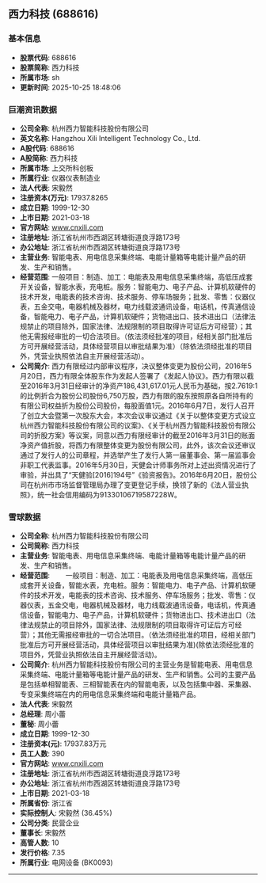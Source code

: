 ## 西力科技 (688616)

### 基本信息

- **股票代码**: 688616
- **股票简称**: 西力科技
- **所属市场**: sh
- **更新时间**: 2025-10-25 18:48:06

### 巨潮资讯数据

- **公司全称**: 杭州西力智能科技股份有限公司
- **英文名称**: Hangzhou Xili Intelligent Technology Co., Ltd.
- **A股代码**: 688616
- **A股简称**: 西力科技
- **所属市场**: 上交所科创板
- **所属行业**: 仪器仪表制造业
- **法人代表**: 宋毅然
- **注册资本(万元)**: 17937.8265
- **成立日期**: 1999-12-30
- **上市日期**: 2021-03-18
- **官方网站**: www.cnxili.com
- **注册地址**: 浙江省杭州市西湖区转塘街道良浮路173号
- **办公地址**: 浙江省杭州市西湖区转塘街道良浮路173号
- **主营业务**: 智能电表、用电信息采集终端、电能计量箱等电能计量产品的研发、生产和销售。
- **经营范围**: 一般项目：制造、加工：电能表及用电信息采集终端，高低压成套开关设备，智能水表，充电桩。服务：智能电力、电子产品、计算机软硬件的技术开发，电能表的技术咨询、技术服务、停车场服务；批发、零售：仪器仪表，五金交电，电器机械及器材，电力线载波通讯设备，电话机，传真通信设备，智能电力、电子产品，计算机软硬件；货物进出口、技术进出口（法律法规禁止的项目除外，国家法律、法规限制的项目取得许可证后方可经营）；其他无需报经审批的一切合法项目。（依法须经批准的项目，经相关部门批准后方可开展经营活动，具体经营项目以审批结果为准）（除依法须经批准的项目外，凭营业执照依法自主开展经营活动）。
- **公司简介**: 西力有限经过内部审议程序，决议整体变更为股份公司，2016年5月20日，西力有限全体股东作为发起人签署了《发起人协议》。西力有限以截至2016年3月31日经审计的净资产186,431,617.01元人民币为基础，按2.7619∶1的比例折合为股份公司股份6,750万股，西力有限的股东按照原各自所持有的有限公司权益折为股份公司股份，每股面值1元。2016年6月7日，发行人召开了创立大会暨第一次股东大会，本次会议审议通过《关于以整体变更方式设立杭州西力智能科技股份有限公司的议案》、《关于杭州西力智能科技股份有限公司的折股方案》等议案，同意以西力有限经审计的截至2016年3月31日的账面净资产值折股，将西力有限整体变更为股份有限公司，此外，该次会议还审议通过了发行人的公司章程，并选举产生了发行人第一届董事会、第一届监事会非职工代表监事。2016年5月30日，天健会计师事务所对上述出资情况进行了审验，并出具了“天健验[2016]194号”《验资报告》。2016年6月20日，股份公司在杭州市市场监督管理局办理了变更登记手续，换领了新的《法人营业执照》，统一社会信用编码为91330106719587228W。

### 雪球数据

- **公司全称**: 杭州西力智能科技股份有限公司
- **公司简称**: 西力科技
- **主营业务**: 智能电表、用电信息采集终端、电能计量箱等电能计量产品的研发、生产和销售。
- **经营范围**: 　　一般项目：制造、加工：电能表及用电信息采集终端，高低压成套开关设备，智能水表，充电桩。服务：智能电力、电子产品、计算机软硬件的技术开发，电能表的技术咨询、技术服务、停车场服务；批发、零售：仪器仪表，五金交电，电器机械及器材，电力线载波通讯设备，电话机，传真通信设备，智能电力、电子产品，计算机软硬件；货物进出口、技术进出口（法律法规禁止的项目除外，国家法律、法规限制的项目取得许可证后方可经营）；其他无需报经审批的一切合法项目。（依法须经批准的项目，经相关部门批准后方可开展经营活动，具体经营项目以审批结果为准)(除依法须经批准的项目外，凭营业执照依法自主开展经营活动)。
- **公司简介**: 杭州西力智能科技股份有限公司的主营业务是智能电表、用电信息采集终端、电能计量箱等电能计量产品的研发、生产和销售。公司的主要产品是包括单相智能表、三相智能表在内的智能电表，以及包括集中器、采集器、专变采集终端在内的用电信息采集终端和电能计量箱产品。
- **法人代表**: 宋毅然
- **总经理**: 周小蕾
- **董秘**: 周小蕾
- **成立日期**: 1999-12-30
- **注册资本(元)**: 17937.83万元
- **员工人数**: 390
- **官方网站**: www.cnxili.com
- **注册地址**: 浙江省杭州市西湖区转塘街道良浮路173号
- **办公地址**: 浙江省杭州市西湖区转塘街道良浮路173号
- **上市日期**: 2021-03-18
- **所属省份**: 浙江省
- **实际控制人**: 宋毅然 (36.45%)
- **公司分类**: 民营企业
- **董事长**: 宋毅然
- **高管人数**: 10
- **发行价格**: 7.35
- **所属行业**: 电网设备 (BK0093)

---